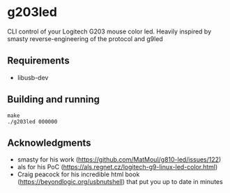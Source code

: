 # g203led
CLI control of your Logitech G203 mouse color led. Heavily inspired by smasty reverse-engineering of the protocol and g9led

## Requirements
* libusb-dev

## Building and running
```
make
./g203led 000000
```

## Acknowledgments
* smasty for his work (https://github.com/MatMoul/g810-led/issues/122)
* als for his PoC (https://als.regnet.cz/logitech-g9-linux-led-color.html)
* Craig peacock for his incredible html book (https://beyondlogic.org/usbnutshell) that put you up to date in minutes

